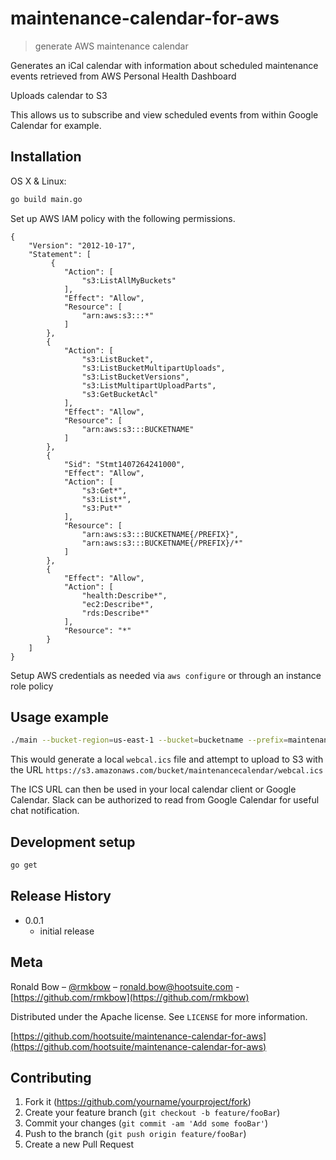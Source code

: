 # maintenance-calendar-for-aws
> generate AWS maintenance calendar

Generates an iCal calendar with information about scheduled maintenance events retrieved from AWS Personal Health Dashboard

Uploads calendar to S3

This allows us to subscribe and view scheduled events from within Google Calendar for example.

## Installation

OS X & Linux:

```sh
go build main.go
```

Set up AWS IAM policy with the following permissions. 

```
{
    "Version": "2012-10-17",
    "Statement": [
         {
            "Action": [
                "s3:ListAllMyBuckets"
            ],
            "Effect": "Allow",
            "Resource": [
                "arn:aws:s3:::*"
            ]
        },
        {
            "Action": [
                "s3:ListBucket",
                "s3:ListBucketMultipartUploads",
                "s3:ListBucketVersions",
                "s3:ListMultipartUploadParts",
                "s3:GetBucketAcl"
            ],
            "Effect": "Allow",
            "Resource": [
                "arn:aws:s3:::BUCKETNAME"
            ]
        },
        {
            "Sid": "Stmt1407264241000",
            "Effect": "Allow",
            "Action": [
                "s3:Get*",
                "s3:List*",
                "s3:Put*"
            ],
            "Resource": [
                "arn:aws:s3:::BUCKETNAME{/PREFIX}",
                "arn:aws:s3:::BUCKETNAME{/PREFIX}/*"
            ]
        },
        {
            "Effect": "Allow",
            "Action": [
                "health:Describe*",
                "ec2:Describe*",
                "rds:Describe*"
            ],
            "Resource": "*"
        }
    ]
}
```

Setup AWS credentials as needed via `aws configure` or through an instance role policy

## Usage example

```sh
./main --bucket-region=us-east-1 --bucket=bucketname --prefix=maintenancecalendar --filename=webcal.ics
```

This would generate a local `webcal.ics` file and attempt to upload to S3 with the URL `https://s3.amazonaws.com/bucket/maintenancecalendar/webcal.ics`

The ICS URL can then be used in your local calendar client or Google Calendar. Slack can be authorized to read from Google Calendar for useful chat notification.

## Development setup

```sh
go get
```

## Release History

* 0.0.1
    * initial release

## Meta

Ronald Bow – [@rmkbow](https://twitter.com/rmkbow) – ronald.bow@hootsuite.com - [https://github.com/rmkbow](https://github.com/rmkbow) 

Distributed under the Apache license. See ``LICENSE`` for more information.

[https://github.com/hootsuite/maintenance-calendar-for-aws](https://github.com/hootsuite/maintenance-calendar-for-aws)

## Contributing

1. Fork it (<https://github.com/yourname/yourproject/fork>)
2. Create your feature branch (`git checkout -b feature/fooBar`)
3. Commit your changes (`git commit -am 'Add some fooBar'`)
4. Push to the branch (`git push origin feature/fooBar`)
5. Create a new Pull Request


